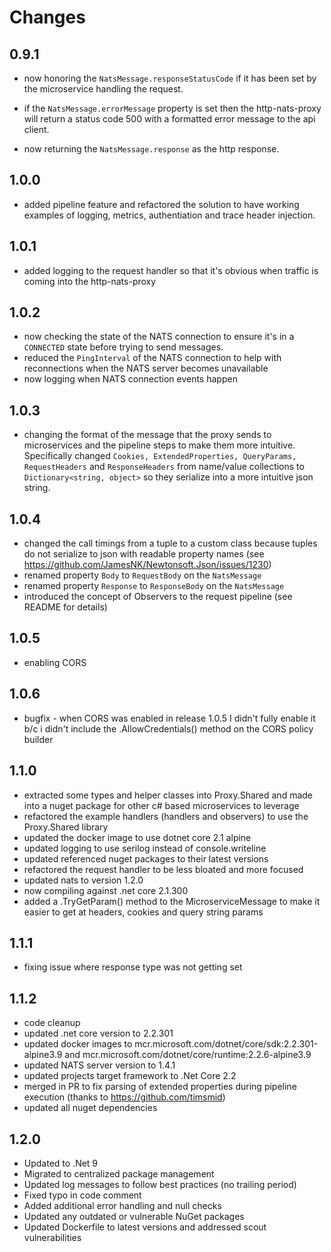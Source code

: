 # Changes

## 0.9.1

* now honoring the `NatsMessage.responseStatusCode` if it has been set by the microservice handling the request.

* if the `NatsMessage.errorMessage` property is set then the http-nats-proxy will return a status code 500 with a formatted error message to the api client.

* now returning the `NatsMessage.response` as the http response.

## 1.0.0

* added pipeline feature and refactored the solution to have working examples of logging, metrics, authentiation and trace header injection.

## 1.0.1

* added logging to the request handler so that it's obvious when traffic is coming into the http-nats-proxy

## 1.0.2

* now checking the state of the NATS connection to ensure it's in a `CONNECTED` state before trying to send messages.
* reduced the `PingInterval` of the NATS connection to help with reconnections when the NATS server becomes unavailable
* now logging when NATS connection events happen

## 1.0.3

* changing the format of the message that the proxy sends to microservices and the pipeline steps to make them more intuitive. Specifically changed `Cookies, ExtendedProperties, QueryParams, RequestHeaders` and `ResponseHeaders` from name/value collections to `Dictionary<string, object>` so they serialize into a more intuitive json string.

## 1.0.4

* changed the call timings from a tuple to a custom class because tuples do not serialize to json with readable property names (see https://github.com/JamesNK/Newtonsoft.Json/issues/1230)
* renamed property `Body` to `RequestBody` on the `NatsMessage`
* renamed property `Response` to `ResponseBody` on the `NatsMessage`
* introduced the concept of Observers to the request pipeline (see README for details)

## 1.0.5

* enabling CORS

## 1.0.6

* bugfix - when CORS was enabled in release 1.0.5 I didn't fully enable it b/c i didn't include the .AllowCredentials() method on the CORS policy builder

## 1.1.0

* extracted some types and helper classes into Proxy.Shared and made into a nuget package for other c# based microservices to leverage
* refactored the example handlers (handlers and observers) to use the Proxy.Shared library
* updated the docker image to use dotnet core 2.1 alpine
* updated logging to use serilog instead of console.writeline
* updated referenced nuget packages to their latest versions
* refactored the request handler to be less bloated and more focused
* updated nats to version 1.2.0
* now compiling against .net core 2.1.300
* added a .TryGetParam() method to the MicroserviceMessage to make it easier to get at headers, cookies and query string params

## 1.1.1

* fixing issue where response type was not getting set 

## 1.1.2

* code cleanup
* updated .net core version to 2.2.301
* updated docker images to mcr.microsoft.com/dotnet/core/sdk:2.2.301-alpine3.9 and mcr.microsoft.com/dotnet/core/runtime:2.2.6-alpine3.9
* updated NATS server version to 1.4.1
* updated projects target framework to .Net Core 2.2
* merged in PR to fix parsing of extended properties during pipeline execution (thanks to https://github.com/timsmid)
* updated all nuget dependencies

## 1.2.0

* Updated to .Net 9
* Migrated to centralized package management
* Updated log messages to follow best practices (no trailing period)
* Fixed typo in code comment
* Added additional error handling and null checks
* Updated any outdated or vulnerable NuGet packages
* Updated Dockerfile to latest versions and addressed scout vulnerabilities